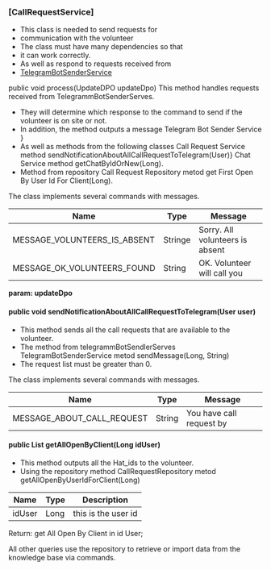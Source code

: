 ### [CallRequestService]
* This class is needed to send requests for 
* communication with the volunteer
* The class must have many dependencies so that
* it can work correctly.
* As well as respond to requests received from 
* [TelegramBotSenderService](./documentation/TelegramBotSenderService.md)



public void process(UpdateDPO updateDpo)
This method handles requests received from TelegrammBotSenderServes.
* They will determine which response to the command to send if the volunteer is on site or not.
* In addition, the method outputs a message  Telegram Bot Sender Service }
* As well as methods from the following classes Call Request Service method sendNotificationAboutAllCallRequestToTelegram(User)}
Chat Service method getChatByIdOrNew(Long).
* Method from repository  Call Request Repository metod get First Open By User Id For Client(Long).

The class implements several commands with messages.

| Name    | Type        | Message |
|---------|-------------|------------|
|MESSAGE_VOLUNTEERS_IS_ABSENT | Stringe | Sorry. All volunteers is absent     |
|MESSAGE_OK_VOLUNTEERS_FOUND | String | OK. Volunteer will call you  |

__param: updateDpo__ 

#### public void sendNotificationAboutAllCallRequestToTelegram(User user) 

* This method sends all the call requests that are 
available to the volunteer.
* The method from telegrammBotSendlerServes 
TelegramBotSenderService metod sendMessage(Long, String)
* The request list must be greater than 0.

The class implements several commands with messages.

| Name    | Type        | Message |
|---------|-------------|------------|
|MESSAGE_ABOUT_CALL_REQUEST | String | You have call request by|

#### public List<CallRequest> getAllOpenByClient(Long idUser)
* This method outputs all the Hat_ids to the volunteer.
* Using the repository method CallRequestRepository 
metod getAllOpenByUserIdForClient(Long)

| Name   | Type | Description   |
|--------|------|---------------|
| idUser | Long | this is the user id  |

Return:  get All Open By Client in id User;

All other queries use the repository to retrieve or import data from the knowledge base via commands.


